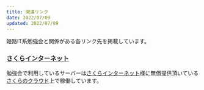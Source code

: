 ```yaml
---
title: 関連リンク
date: 2022/07/09
updated: 2022/07/09
---
```


姫路IT系勉強会と関係がある各リンク先を掲載しています。

### [さくらインターネット](https://www.sakura.ad.jp/)

勉強会で利用しているサーバーは[さくらインターネット](https://www.sakura.ad.jp/)様に無償提供頂いている[さくらのクラウド](https://cloud.sakura.ad.jp/)上で稼働しています。
